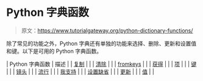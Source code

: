 # Python 字典函数

> 原文：<https://www.tutorialgateway.org/python-dictionary-functions/>

除了常见的功能之外，Python 字典还有单独的功能来选择、删除、更新和设置值和键。以下是可用的 Python 字典函数。

| Python 字典函数 | 描述 |
| [复制](https://www.tutorialgateway.org/python-dictionary-copy-function/) |  |
| [清除](https://www.tutorialgateway.org/python-dictionary-clear-function/) |  |
| [fromkeys](https://www.tutorialgateway.org/python-dictionary-fromkeys/) |  |
| [获得](https://www.tutorialgateway.org/python-dictionary-get-function/) |  |
| [项](https://www.tutorialgateway.org/python-dictionary-items/) |  |
| [键](https://www.tutorialgateway.org/python-dictionary-keys-function/) |  |
| [镜头](https://www.tutorialgateway.org/python-dictionary-len-function/) |  |
| [流行](https://www.tutorialgateway.org/python-dictionary-pop-function/) |  |
| [我支持](https://www.tutorialgateway.org/python-dictionary-popitem/) |  |
| [设置缺省](https://www.tutorialgateway.org/python-dictionary-setdefault/) |  |
| [更新](https://www.tutorialgateway.org/python-dictionary-update/) |  |
| [值](https://www.tutorialgateway.org/python-dictionary-values/) |  |
